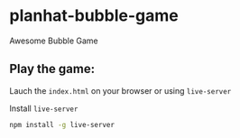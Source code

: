 # planhat-bubble-game
Awesome Bubble Game

## Play the game:

Lauch the `index.html` on your browser or using `live-server`

Install `live-server`

```bash
npm install -g live-server
```
